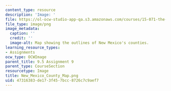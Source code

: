 ```yaml
---
content_type: resource
description: 'Image: '
file: https://ol-ocw-studio-app-qa.s3.amazonaws.com/courses/15-071-the-analytics-edge-spring-2017/47316383de173f457bcc8726c7c9aef7_New_Mexico_County_Map.png
file_type: image/png
image_metadata:
  caption: ''
  credit: ''
  image-alt: Map showing the outlines of New Mexico's counties.
learning_resource_types:
- Assignments
ocw_type: OCWImage
parent_title: 9.5 Assignment 9
parent_type: CourseSection
resourcetype: Image
title: New_Mexico_County_Map.png
uid: 47316383-de17-3f45-7bcc-8726c7c9aef7
---
```

